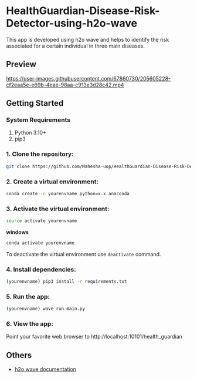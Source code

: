 # HealthGuardian-Disease-Risk-Detector-using-h2o-wave
This app is developed using h2o wave and helps to identify the risk associated for a certain individual in three main diseases.

## Preview

https://user-images.githubusercontent.com/67860730/205605228-cf2eaa5e-e69b-4eae-98aa-c913e3d28c42.mp4

## Getting Started

### System Requirements

1. Python 3.10+
2. pip3

### 1. Clone the repository:

``` bash
git clone https://github.com/Mahesha-uop/HealthGuardian-Disease-Risk-Detector-using-h2o-wave.git
```

### 2. Create a virtual environment:

``` bash
conda create -n yourenvname python=x.x anaconda
```

### 3. Activate the virtual environment:
``` bash
source activate yourenvname
```

**windows**
``` bash
conda activate yourenvname
```
To deactivate the virtual environment use ```deactivate``` command.

### 4. Install dependencies:

``` bash
(yourenvname) pip3 install -r requirements.txt 
```

### 5. Run the app:
``` bash
(yourenvname) wave run main.py
```

### 6. View the app:
Point your favorite web browser to http://localhost:10101/health_guardian

## Others

* [h2o wave documentation](https://wave.h2o.ai/docs/getting-started)

